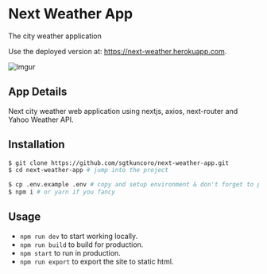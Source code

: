 # Next Weather App

The city weather application

Use the deployed version at: https://next-weather.herokuapp.com.

![Imgur](https://imgur.com/a/2n7UVVg)

## App Details

Next city weather web application using nextjs, axios, next-router and Yahoo Weather API.

## Installation

```bash
$ git clone https://github.com/sgtkuncoro/next-weather-app.git
$ cd next-weather-app # jump into the project

$ cp .env.example .env # copy and setup environment & don't forget to place API KEY from api.openweathermap.org on WEATHER_API_KEY
$ npm i # or yarn if you fancy
```

## Usage

-   `npm run dev` to start working locally.
-   `npm run build` to build for production.
-   `npm start` to run in production.
-   `npm run export` to export the site to static html.
